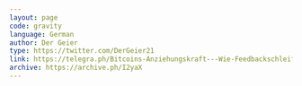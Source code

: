```yaml
---
layout: page
code: gravity
language: German
author: Der Geier
type: https://twitter.com/DerGeier21
link: https://telegra.ph/Bitcoins-Anziehungskraft---Wie-Feedbackschleifen-zwischen-Idee-und-Wert-die-Menschen-anziehen-03-18
archive: https://archive.ph/I2yaX
---
```


